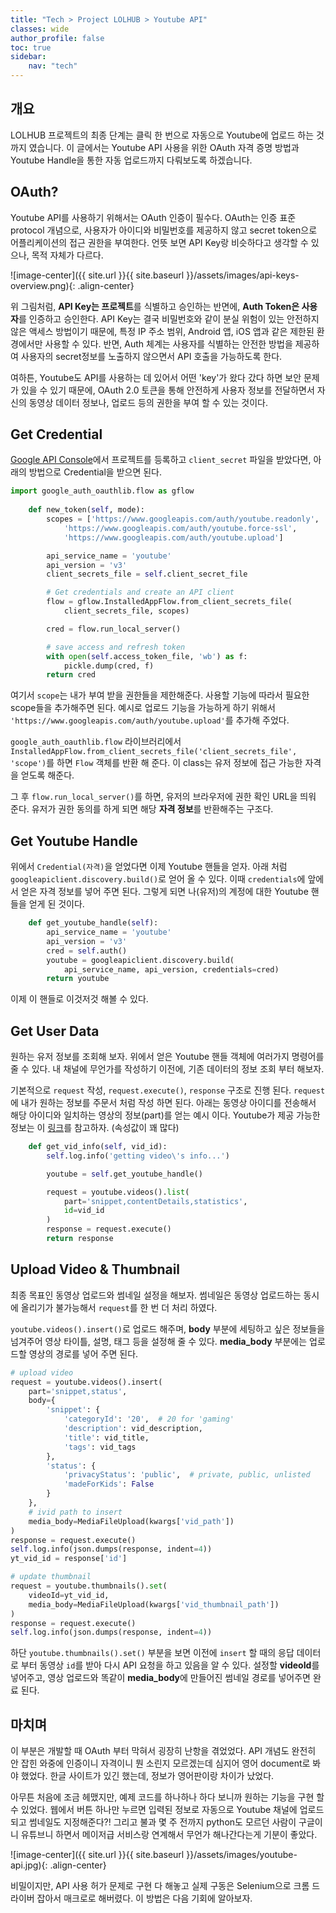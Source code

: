 ```yaml
---
title: "Tech > Project LOLHUB > Youtube API"
classes: wide
author_profile: false
toc: true
sidebar:
    nav: "tech"
---
```


## 개요

LOLHUB 프로젝트의 최종 단계는 클릭 한 번으로 자동으로 Youtube에 업로드 하는 것까지 였습니다. 이 글에서는 Youtube API 사용을 위한 OAuth 자격 증명 방법과 Youtube Handle을 통한 자동 업로드까지 다뤄보도록 하겠습니다.

## OAuth?

Youtube API를 사용하기 위해서는 OAuth 인증이 필수다. OAuth는 인증 표준 protocol 개념으로, 사용자가 아이디와 비밀번호를 제공하지 않고 secret token으로 어플리케이션의 접근 권한을 부여한다. 언뜻 보면 API Key랑 비슷하다고 생각할 수 있으나, 목적 자체가 다르다.

![image-center]({{ site.url }}{{ site.baseurl }}/assets/images/api-keys-overview.png){: .align-center}

위 그림처럼, **API Key는 프로젝트**를 식별하고 승인하는 반면에, **Auth Token은 사용자**를 인증하고 승인한다. API Key는 결국 비밀번호와 같이 분실 위험이 있는 안전하지 않은 액세스 방법이기 때문에, 특정 IP 주소 범위, Android 앱, iOS 앱과 같은 제한된 환경에서만 사용할 수 있다. 반면, Auth 체계는 사용자를 식별하는 안전한 방법을 제공하여 사용자의 secret정보를 노출하지 않으면서 API 호출을 가능하도록 한다.
 
여하튼, Youtube도 API를 사용하는 데 있어서 어떤 'key'가 왔다 갔다 하면 보안 문제가 있을 수 있기 때문에, OAuth 2.0 토큰을 통해 안전하게 사용자 정보를 전달하면서 자신의 동영상 데이터 정보나, 업로드 등의 권한을 부여 할 수 있는 것이다.

## Get Credential

[Google API Console](https://console.developers.google.com/apis/credentials)에서 프로젝트를 등록하고 `client_secret` 파일을 받았다면, 아래의 방법으로 Credential을 받으면 된다.

```python
import google_auth_oauthlib.flow as gflow
    
    def new_token(self, mode):
        scopes = ['https://www.googleapis.com/auth/youtube.readonly',
            'https://www.googleapis.com/auth/youtube.force-ssl',
            'https://www.googleapis.com/auth/youtube.upload']

        api_service_name = 'youtube'
        api_version = 'v3'
        client_secrets_file = self.client_secret_file

        # Get credentials and create an API client
        flow = gflow.InstalledAppFlow.from_client_secrets_file(
            client_secrets_file, scopes)

        cred = flow.run_local_server()

        # save access and refresh token
        with open(self.access_token_file, 'wb') as f:
            pickle.dump(cred, f)
        return cred
```
여기서 `scope`는 내가 부여 받을 권한들을 제한해준다. 사용할 기능에 따라서 필요한 scope들을 추가해주면 된다. 예시로 업로드 기능을 가능하게 하기 위해서 `'https://www.googleapis.com/auth/youtube.upload'`를 추가해 주었다.

`google_auth_oauthlib.flow` 라이브러리에서 `InstalledAppFlow.from_client_secrets_file('client_secrets_file', 'scope')`를 하면 `Flow` 객체를 반환 해 준다. 이 class는 유저 정보에 접근 가능한 자격을 얻도록 해준다.

그 후 `flow.run_local_server()`를 하면, 유저의 브라우저에 권한 확인 URL을 띄워 준다. 유저가 권한 동의를 하게 되면 해당 **자격 정보**를 반환해주는 구조다.

## Get Youtube Handle

위에서 `Credential(자격)`을 얻었다면 이제 Youtube 핸들을 얻자. 아래 처럼 `googleapiclient.discovery.build()`로 얻어 올 수 있다. 이때 `credentials`에 앞에서 얻은 자격 정보를 넣어 주면 된다. 그렇게 되면 나(유저)의 계정에 대한 Youtube 핸들을 얻게 된 것이다.

```python
    def get_youtube_handle(self):
        api_service_name = 'youtube'
        api_version = 'v3'
        cred = self.auth()
        youtube = googleapiclient.discovery.build(
            api_service_name, api_version, credentials=cred)
        return youtube
```

이제 이 핸들로 이것저것 해볼 수 있다.

## Get User Data

원하는 유저 정보를 조회해 보자. 위에서 얻은 Youtube 핸들 객체에 여러가지 명령어를 줄 수 있다. 내 채널에 무언가를 작성하기 이전에, 기존 데이터의 정보 조회 부터 해보자.


기본적으로 `request` 작성, `request.execute()`, `response` 구조로 진행 된다. `request`에 내가 원하는 정보를 주문서 처럼 작성 하면 된다. 아래는 동영상 아이디를 전송해서 해당 아이디와 일치하는 영상의 정보(part)를 얻는 예시 이다. Youtube가 제공 가능한 정보는 이 [링크](https://developers.google.com/youtube/v3/docs/videos?hl=en)를 참고하자. (속성값이 꽤 많다)


```python
    def get_vid_info(self, vid_id):
        self.log.info('getting video\'s info...')

        youtube = self.get_youtube_handle()

        request = youtube.videos().list(
            part='snippet,contentDetails,statistics',
            id=vid_id
        )
        response = request.execute()
        return response
```

## Upload Video & Thumbnail

최종 목표인 동영상 업로드와 썸네일 설정을 해보자. 썸네일은 동영상 업로드하는 동시에 올리기가 불가능해서 `request`를 한 번 더 처리 하였다.

`youtube.videos().insert()`로 업로드 해주며, **body** 부분에 세팅하고 싶은 정보들을 넘겨주어 영상 타이틀, 설명, 태그 등을 설정해 줄 수 있다. **media_body** 부분에는 업로드할 영상의 경로를 넣어 주면 된다.

```python
# upload video
request = youtube.videos().insert(
    part='snippet,status',
    body={
        'snippet': {
            'categoryId': '20',  # 20 for 'gaming'
            'description': vid_description,
            'title': vid_title,
            'tags': vid_tags
        },
        'status': {
            'privacyStatus': 'public',  # private, public, unlisted
            'madeForKids': False
        }
    },
    # ivid path to insert
    media_body=MediaFileUpload(kwargs['vid_path'])
)
response = request.execute()
self.log.info(json.dumps(response, indent=4))
yt_vid_id = response['id']

# update thumbnail
request = youtube.thumbnails().set(
    videoId=yt_vid_id,
    media_body=MediaFileUpload(kwargs['vid_thumbnail_path'])
)
response = request.execute()
self.log.info(json.dumps(response, indent=4))
```

하단 `youtube.thumbnails().set()` 부분을 보면 이전에 `insert` 할 때의 응답 데이터로 부터 동영상 `id`를 받아 다시 API 요청을 하고 있음을 알 수 있다. 설정할 **videoId**를 넣어주고, 영상 업로드와 똑같이 **media_body**에 만들어진 썸네일 경로를 넣어주면 완료 된다.

## 마치며

이 부분은 개발할 때 OAuth 부터 막혀서 굉장히 난항을 겪었었다. API 개념도 완전히 안 잡힌 와중에 인증이니 자격이니 뭔 소린지 모르겠는데 심지어 영어 document로 봐야 했었다. 한글 사이트가 있긴 했는데, 정보가 영어판이랑 차이가 났었다.

아무튼 처음에 조금 헤맸지만, 예제 코드를 하나하나 하다 보니까 원하는 기능을 구현 할 수 있었다. 웹에서 버튼 하나만 누르면 입력된 정보로 자동으로 Youtube 채널에 업로드 되고 썸네일도 지정해준다?! 그리고 불과 몇 주 전까지 python도 모르던 사람이 구글이니 유튜브니 하면서 메이저급 서비스랑 연계해서 무언가 해나간다는게 기분이 좋았다.

![image-center]({{ site.url }}{{ site.baseurl }}/assets/images/youtube-api.jpg){: .align-center}

비밀이지만, API 사용 허가 문제로 구현 다 해놓고 실제 구동은 Selenium으로 크롬 드라이버 잡아서 매크로로 해버렸다. 이 방법은 다음 기회에 알아보자.